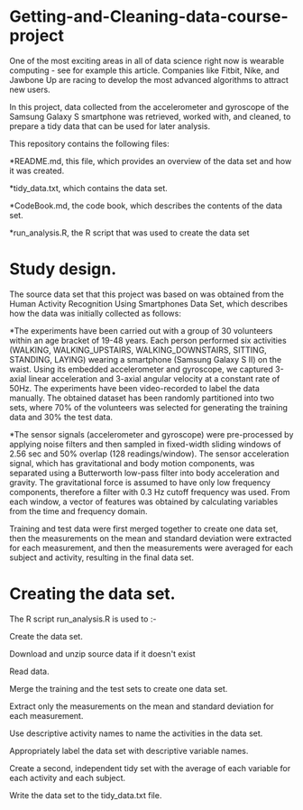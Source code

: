 # Getting-and-Cleaning-data-course-project

One of the most exciting areas in all of data science right now is wearable computing - see for example this article. Companies like Fitbit, Nike, and Jawbone Up are racing to develop the most advanced algorithms to attract new users.

In this project, data collected from the accelerometer and gyroscope of the Samsung Galaxy S smartphone was retrieved, worked with, and cleaned, to prepare a tidy data that can be used for later analysis.

This repository contains the following files:

*README.md, this file, which provides an overview of the data set and how it was created.

*tidy_data.txt, which contains the data set.

*CodeBook.md, the code book, which describes the contents of the data set.

*run_analysis.R, the R script that was used to create the data set

# Study design.
The source data set that this project was based on was obtained from the Human Activity Recognition Using Smartphones Data Set, which describes how the data was initially collected as follows:

*The experiments have been carried out with a group of 30 volunteers within an age bracket of 19-48 years. Each person performed six activities (WALKING, WALKING_UPSTAIRS, WALKING_DOWNSTAIRS, SITTING, STANDING, LAYING) wearing a smartphone (Samsung Galaxy S II) on the waist. Using its embedded accelerometer and gyroscope, we captured 3-axial linear acceleration and 3-axial angular velocity at a constant rate of 50Hz. The experiments have been video-recorded to label the data manually. The obtained dataset has been randomly partitioned into two sets, where 70% of the volunteers was selected for generating the training data and 30% the test data.

*The sensor signals (accelerometer and gyroscope) were pre-processed by applying noise filters and then sampled in fixed-width sliding windows of 2.56 sec and 50% overlap (128 readings/window). The sensor acceleration signal, which has gravitational and body motion components, was separated using a Butterworth low-pass filter into body acceleration and gravity. The gravitational force is assumed to have only low frequency components, therefore a filter with 0.3 Hz cutoff frequency was used. From each window, a vector of features was obtained by calculating variables from the time and frequency domain.

Training and test data were first merged together to create one data set, then the measurements on the mean and standard deviation were extracted for each measurement, and then the measurements were averaged for each subject and activity, resulting in the final data set.


# Creating the data set.

The R script run_analysis.R is used to :-

Create the data set. 

Download and unzip source data if it doesn't exist

Read data.

Merge the training and the test sets to create one data set.

Extract only the measurements on the mean and standard deviation for each measurement.

Use descriptive activity names to name the activities in the data set.

Appropriately label the data set with descriptive variable names.

Create a second, independent tidy set with the average of each variable for each activity and each subject.

Write the data set to the tidy_data.txt file.
